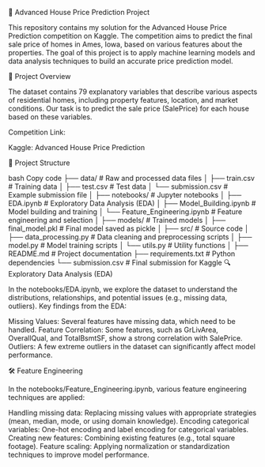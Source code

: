 🏡 Advanced House Price Prediction Project

This repository contains my solution for the Advanced House Price Prediction competition on Kaggle. The competition aims to predict the final sale price of homes in Ames, Iowa, based on various features about the properties. The goal of this project is to apply machine learning models and data analysis techniques to build an accurate price prediction model.


🚀 Project Overview

The dataset contains 79 explanatory variables that describe various aspects of residential homes, including property features, location, and market conditions. Our task is to predict the sale price (SalePrice) for each house based on these variables.


Competition Link:

Kaggle: Advanced House Price Prediction


📁 Project Structure

bash
Copy code
├── data/                   # Raw and processed data files
│   ├── train.csv           # Training data
│   ├── test.csv            # Test data
│   └── submission.csv      # Example submission file
│
├── notebooks/              # Jupyter notebooks
│   ├── EDA.ipynb           # Exploratory Data Analysis (EDA)
│   ├── Model_Building.ipynb # Model building and training
│   └── Feature_Engineering.ipynb # Feature engineering and selection
│
├── models/                 # Trained models
│   ├── final_model.pkl     # Final model saved as pickle
│
├── src/                    # Source code
│   ├── data_processing.py  # Data cleaning and preprocessing scripts
│   ├── model.py            # Model training scripts
│   └── utils.py            # Utility functions
│
├── README.md               # Project documentation
├── requirements.txt        # Python dependencies
└── submission.csv          # Final submission for Kaggle
🔍 Exploratory Data Analysis (EDA)


In the notebooks/EDA.ipynb, we explore the dataset to understand the distributions, relationships, and potential issues (e.g., missing data, outliers). Key findings from the EDA:


Missing Values: Several features have missing data, which need to be handled.
Feature Correlation: Some features, such as GrLivArea, OverallQual, and TotalBsmtSF, show a strong correlation with SalePrice.
Outliers: A few extreme outliers in the dataset can significantly affect model performance.


🛠️ Feature Engineering


In the notebooks/Feature_Engineering.ipynb, various feature engineering techniques are applied:

Handling missing data: Replacing missing values with appropriate strategies (mean, median, mode, or using domain knowledge).
Encoding categorical variables: One-hot encoding and label encoding for categorical variables.
Creating new features: Combining existing features (e.g., total square footage).
Feature scaling: Applying normalization or standardization techniques to improve model performance.

